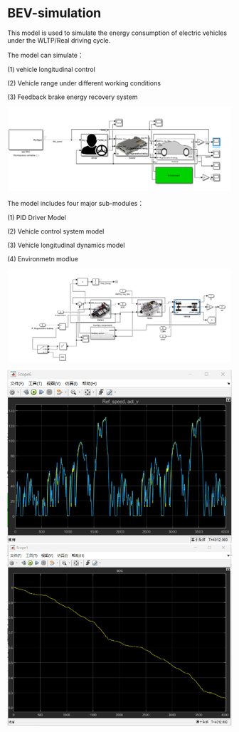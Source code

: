 # BEV-simulation
This model is used to simulate the energy consumption of electric vehicles under the WLTP/Real driving cycle.

The model can simulate：

(1) vehicle longitudinal control

(2) Vehicle range under different working conditions

(3) Feedback brake energy recovery system

![Block diagram of model structure](https://github.com/Yvonne-OH/BEV-simulation/blob/main/image/1.png)

The model includes four major sub-modules：

(1) PID Driver Model

(2) Vehicle control system model

(3) Vehicle longitudinal dynamics model

(4) Environmetn modlue

![Vehicle longitudinal dynamics model](https://github.com/Yvonne-OH/BEV-simulation/blob/main/image/2.png)

![3](https://github.com/Yvonne-OH/BEV-simulation/blob/main/image/3.png)
![4](https://github.com/Yvonne-OH/BEV-simulation/blob/main/image/4.png)
